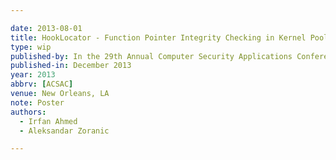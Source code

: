 ```yaml
---

date: 2013-08-01
title: HookLocator - Function Pointer Integrity Checking in Kernel Pools via Virtual Machine Introspection
type: wip
published-by: In the 29th Annual Computer Security Applications Conference (ACSAC'13)
published-in: December 2013
year: 2013
abbrv: [ACSAC]
venue: New Orleans, LA
note: Poster
authors:
  - Irfan Ahmed
  - Aleksandar Zoranic

---
```


